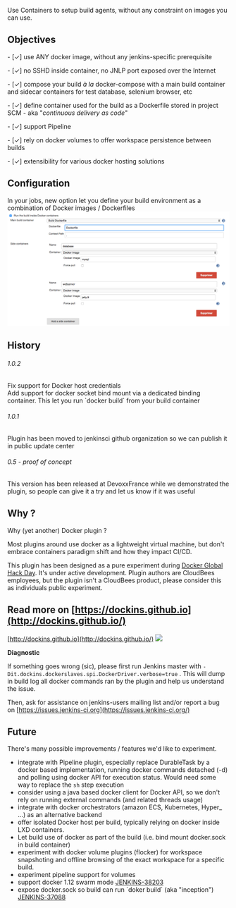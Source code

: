 Use Containers to setup build agents, without any constraint on images
you can use.

## Objectives

\- \[✓\] use ANY docker image, without any jenkins-specific prerequisite

\- \[✓\] no SSHD inside container, no JNLP port exposed over the
Internet

\- \[✓\] compose your build *à la* docker-compose with a main build
container and sidecar containers for test database, selenium browser,
etc

\- \[✓\] define container used for the build as a Dockerfile stored in
project SCM - aka "*continuous delivery as code*"

\- \[✓\] support Pipeline

\- \[✓\] rely on docker volumes to offer workspace persistence between
builds

\- \[✓\] extensibility for various docker hosting solutions

## Configuration

In your jobs, new option let you define your build environment as a
combination of Docker images / Dockerfiles   
![](docs/images/Capture_d’écran_2015-09-25_à_17.10.26.png)

## History

###### 1.0.2

Fix support for Docker host credentials  
Add support for docker socket bind mount via a dedicated binding
container. This let you run \`docker build\` from your build container

###### 1.0.1

Plugin has been moved to jenkinsci github organization so we can publish
it in public update center

###### 0.5 - proof of concept

This version has been released at DevoxxFrance while we demonstrated the
plugin, so people can give it a try and let us know if it was useful

## Why ?

Why (yet another) Docker plugin ?

Most plugins around use docker as a lightweight virtual machine, but
don't embrace containers paradigm shift and how they impact CI/CD. 

This plugin has been designed as a pure experiment during [Docker Global
Hack Day](https://www.docker.com/community/hackathon). It's under active
development. Plugin authors are CloudBees employees, but the plugin
isn't a CloudBees product, please consider this as individuals public
experiment.

## Read more on [https://dockins.github.io](http://dockins.github.io/)

[http://dockins.github.io](http://dockins.github.io/)
![](https://avatars3.githubusercontent.com/u/19631904?v=3&s=500)

**Diagnostic**

If something goes wrong (sic), please first run Jenkins master with
`-Dit.dockins.dockerslaves.spi.DockerDriver.verbose=true` . This will
dump in build log all docker commands ran by the plugin and help us
understand the issue.

Then, ask for assistance on jenkins-users mailing list and/or report a
bug on [https://issues.jenkins-ci.org](https://issues.jenkins-ci.org/)

## Future

There's many possible improvements / features we'd like to experiment.

-   integrate with Pipeline plugin, especially replace DurableTask by a
    docker based implementation, running docker commands detached (-d)
    and polling using docker API for execution status. Would need some
    way to replace the `sh` step execution
-   consider using a java based docker client for Docker API, so we
    don't rely on running external commands (and related threads usage)
-   integrate with docker orchestrators (amazon ECS, Kubernetes, Hyper\_
    ...) as an alternative backend
-   offer isolated Docker host per build, typically relying on docker
    inside LXD containers.
-   Let build use of docker as part of the build (i.e. bind mount
    docker.sock in build container)
-   experiment with docker volume plugins (flocker) for workspace
    snapshoting and offline browsing of the exact workspace for a
    specific build.
-   experiment pipeline support for volumes
-   support docker 1.12 swarm mode
    [JENKINS-38203](https://issues.jenkins-ci.org/browse/JENKINS-38203)
-   expose docker.sock so build can run \`doker build\` (aka
    "inception")
    [JENKINS-37088](https://issues.jenkins-ci.org/browse/JENKINS-37088)
